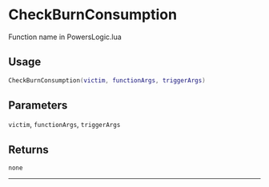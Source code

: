 # CheckBurnConsumption
Function name in PowersLogic.lua
## Usage
```lua
CheckBurnConsumption(victim, functionArgs, triggerArgs)
```
## Parameters
`victim`, `functionArgs`, `triggerArgs`
## Returns
`none`

---
